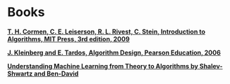 # Books
**[T. H. Cormen, C. E. Leiserson, R. L. Rivest, C. Stein, Introduction to Algorithms, MIT Press, 3rd edition, 2009](https://github.com/yanllearnn/books/blob/main/Theory/Algorithms/Introduction%20to%20Algorithms%2C%20MIT%20Press%2C%203rd%20edition%2C%202009.pdf)**

**[J. Kleinberg and E. Tardos, Algorithm Design, Pearson Education, 2006](https://github.com/yanllearnn/books/blob/main/Theory/Algorithms/Algorithm%20Design.pdf)**

**[Understanding Machine Learning from Theory to Algorithms by Shalev-Shwartz and Ben-David ](https://github.com/yanllearnn/books/blob/main/Applications/understanding-machine-learning-theory-algorithms.pdf)** 
